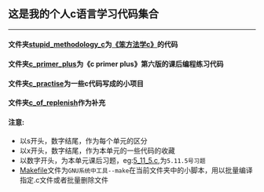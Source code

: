 ## 这是我的个人c语言学习代码集合  
---

#### 文件夹[stupid_methodology_c](stupid_methodology_c)为[《笨方法学c》](https://wizardforcel.gitbooks.io/lcthw/content/)的代码
#### 文件夹[c_primer_plus](c_primer_plus)为《c primer plus》第六版的课后编程练习代码
#### 文件夹[c_practise](c_practise)为一些c代码写成的小项目  
#### 文件夹[c_of_replenish](c_of_replenish)作为补充
#### 注意:
- 以s开头，数字结尾，作为每个单元的区分
- 以x开头，数字结尾，作为本单元的一些代码的收藏
- 以数字开头，为本单元课后习题，eg:[5_11_5.c](c_primer_plus/s5/5_11_5.c),为`5.11.5号习题`
- [Makefile](stupid_methodology_c/Makefile)文件为`GNU系统中工具--make`在当前文件夹中的小脚本，用以批量编译指定.c文件或者批量删除文件


